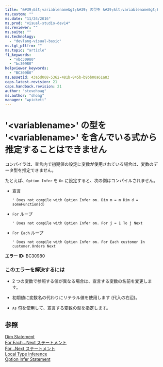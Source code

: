 ```yaml
---
title: "&#39;&lt;variablename&gt;&#39; の型を &#39;&lt;variablename&gt;&#39; を含んでいる式から推定することはできません | Microsoft Docs"
ms.custom: ""
ms.date: "11/24/2016"
ms.prod: "visual-studio-dev14"
ms.reviewer: ""
ms.suite: ""
ms.technology: 
  - "devlang-visual-basic"
ms.tgt_pltfrm: ""
ms.topic: "article"
f1_keywords: 
  - "vbc30980"
  - "bc30980"
helpviewer_keywords: 
  - "BC30980"
ms.assetid: 43a5d008-5362-481b-845b-b9bb00a61a83
caps.latest.revision: 21
caps.handback.revision: 21
author: "stevehoag"
ms.author: "shoag"
manager: "wpickett"
---
```

# &#39;&lt;variablename&gt;&#39; の型を &#39;&lt;variablename&gt;&#39; を含んでいる式から推定することはできません
コンパイラは、宣言内で初期値の設定に変数が使用されている場合は、変数のデータ型を推定できません。  
  
 たとえば、`Option Infer` を `On` に設定すると、次の例はコンパイルされません。  
  
-   宣言  
  
    ```  
    ' Does not compile with Option Infer on. Dim m = m Dim d = someFunction(d)  
    ```  
  
-   `For`  ループ  
  
    ```  
    ' Does not compile with Option Infer on. For j = 1 To j Next  
    ```  
  
-   `For Each`  ループ  
  
    ```  
    ' Does not compile with Option Infer on. For Each customer In customer.Orders Next  
    ```  
  
 **エラー ID:** BC30980  
  
### このエラーを解決するには  
  
-   2 つの変数で参照する値が異なる場合は、宣言する変数の名前を変更します。  
  
-   初期値に変数名の代わりにリテラル値を使用します \(代入の右辺\)。  
  
-   `As` 句を使用して、宣言する変数の型を指定します。  
  
## 参照  
 [Dim Statement](/dotnet/visual-basic/language-reference/statements/dim-statement)   
 [For Each...Next ステートメント](/dotnet/visual-basic/language-reference/statements/for-each-next-statement)   
 [For...Next ステートメント](/dotnet/visual-basic/language-reference/statements/for-next-statement)   
 [Local Type Inference](/dotnet/visual-basic/programming-guide/language-features/variables/local-type-inference)   
 [Option Infer Statement](/dotnet/visual-basic/language-reference/statements/option-infer-statement)